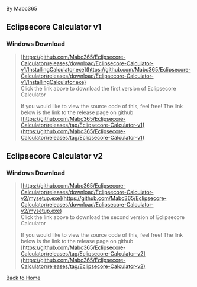 By Mabc365

## Eclipsecore Calculator v1

### Windows Download
> [https://github.com/Mabc365/Eclipsecore-Calculator/releases/download/Eclipsecore-Calculator-v1/InstallingCalculator.exe](https://github.com/Mabc365/Eclipsecore-Calculator/releases/download/Eclipsecore-Calculator-v1/InstallingCalculator.exe) \
> Click the link above to download the first version of Eclipsecore Calculator
> 
> If you would like to view the source code of this, feel free! The link below is the link to the release page on github \
> [https://github.com/Mabc365/Eclipsecore-Calculator/releases/tag/Eclipsecore-Calculator-v1](https://github.com/Mabc365/Eclipsecore-Calculator/releases/tag/Eclipsecore-Calculator-v1)

## Eclipsecore Calculator v2

### Windows Download
> [https://github.com/Mabc365/Eclipsecore-Calculator/releases/download/Eclipsecore-Calculator-v2/mysetup.exe](https://github.com/Mabc365/Eclipsecore-Calculator/releases/download/Eclipsecore-Calculator-v2/mysetup.exe) \
> Click the link above to download the second version of Eclipsecore Calculator
> 
> If you would like to view the source code of this, feel free! The link below is the link to the release page on github \
> [https://github.com/Mabc365/Eclipsecore-Calculator/releases/tag/Eclipsecore-Calculator-v2](https://github.com/Mabc365/Eclipsecore-Calculator/releases/tag/Eclipsecore-Calculator-v2)



[Back to Home](https://www.eclipsecore.net)
